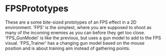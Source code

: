 # FPSPrototypes
These are a some bite-sized prototypes of an FPS effect in a 2D environment. 'FPS' is the simplest, where you are supposed to shoot as many of the incoming enemies as you can before they get too close. 'FPS_GunModel' is like the previous, but uses a gun model to add to the FPS visual. 'FPS_Trainer' has a changing gun model based on the mouse position and is about training aim instead of gathering points.
